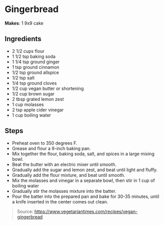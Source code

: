 # Gingerbread

**Makes**: 1 9x9 cake

## Ingredients

 - 2 1/2 cups flour
 - 1 1/2 tsp baking soda
 - 1 1/4 tsp ground ginger
 - 1 tsp ground cinnamon
 - 1/2 tsp ground allspice
 - 1/2 tsp salt
 - 1/4 tsp ground cloves
 - 1/2 cup vegan butter or shortening
 - 1/2 cup brown sugar
 - 2 tbsp grated lemon zest
 - 1 cup molasses
 - 2 tsp apple cider vinegar
 - 1 cup boiling water

## Steps

 - Preheat oven to 350 degrees F.
 - Grease and flour a 9-inch baking pan.
 - Mix together the flour, baking soda, salt, and spices in a large mixing bowl.
 - Beat the butter with an electric mixer until smooth.
 - Gradually add the sugar and lemon zest, and beat until light and fluffy.
 - Gradually add the flour mixture, and beat until smooth.
 - Mix the molasses and vinegar in a separate bowl, then stir in 1 cup of boiling water
 - Gradually stir the molasses mixture into the batter.
 - Pour the batter into the prepared pan and bake for 30-35 minutes, until a knife inserted in the center comes out clean.

> Source: https://www.vegetariantimes.com/recipes/vegan-gingerbread

